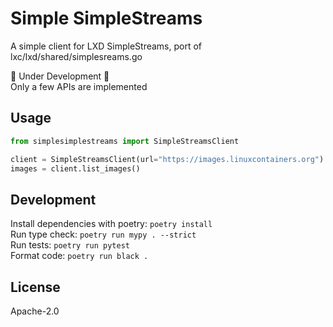 # Simple SimpleStreams

A simple client for LXD SimpleStreams, port of lxc/lxd/shared/simplesreams.go

🚧 Under Development 🚧 \
Only a few APIs are implemented

## Usage

```python
from simplesimplestreams import SimpleStreamsClient

client = SimpleStreamsClient(url="https://images.linuxcontainers.org")
images = client.list_images()
```

## Development

Install dependencies with poetry: `poetry install` \
Run type check: `poetry run mypy . --strict` \
Run tests: `poetry run pytest` \
Format code: `poetry run black .`

## License

Apache-2.0
